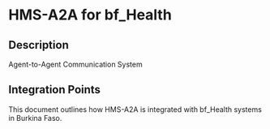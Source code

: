 # HMS-A2A for bf_Health

## Description

Agent-to-Agent Communication System

## Integration Points

This document outlines how HMS-A2A is integrated with bf_Health systems in Burkina Faso.
